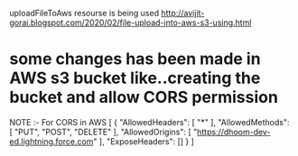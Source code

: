  uploadFileToAws
 resourse is being used http://avijit-gorai.blogspot.com/2020/02/file-upload-into-aws-s3-using.html
# some changes has been made in AWS s3 bucket like..creating the bucket and allow CORS permission 
NOTE :- For CORS in AWS
[
    {
        "AllowedHeaders": [
            "*"
        ],
        "AllowedMethods": [
            "PUT",
            "POST",
            "DELETE"
        ],
        "AllowedOrigins": [
            "https://dhoom-dev-ed.lightning.force.com"
        ],
        "ExposeHeaders": []
    }
]
